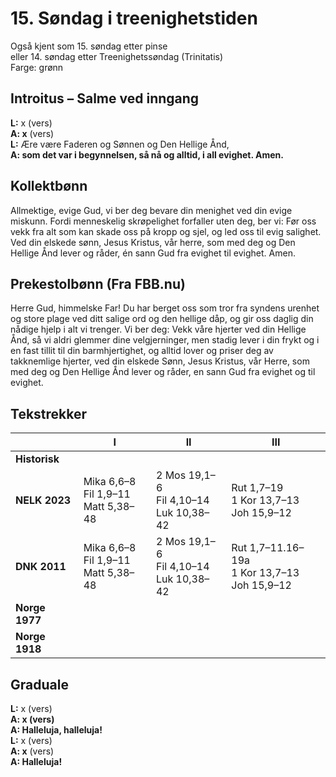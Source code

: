# 15. Søndag i treenighetstiden

Også kjent som 15. søndag etter pinse  
eller 14. søndag etter Treenighetssøndag (Trinitatis)  
Farge: grønn  

## Introitus – Salme ved inngang

**L:** x (vers)  
**A: x** (vers)  
**L:** Ære være Faderen og Sønnen og Den Hellige Ånd,  
**A: som det var i begynnelsen, så nå og alltid, i all evighet. Amen.** 

## Kollektbønn

Allmektige, evige Gud, vi ber deg bevare din menighet ved din evige miskunn. Fordi menneskelig skrøpelighet forfaller uten deg, ber vi: Før oss vekk fra alt som kan skade oss på kropp og sjel, og led oss til evig salighet. Ved din elskede sønn, Jesus Kristus, vår herre, som med deg og Den Hellige Ånd lever og råder, én sann Gud fra evighet til evighet. Amen.

## Prekestolbønn (Fra FBB.nu)

Herre Gud, himmelske Far! Du har berget oss som tror fra syndens urenhet og store plage ved ditt salige ord og den hellige dåp, og gir oss daglig din nådige hjelp i alt vi trenger. Vi ber deg: Vekk våre hjerter ved din Hellige Ånd, så vi aldri glemmer dine velgjerninger, men stadig lever i din frykt og i en fast tillit til din barmhjertighet, og alltid lover og priser deg av takknemlige hjerter, ved din elskede Sønn, Jesus Kristus, vår Herre, som med deg og Den Hellige Ånd lever og råder, en sann Gud fra evighet og til evighet.

## Tekstrekker

| |**I**|**II**|**III**|
|--|--|--|--|
|**Historisk**| | | |
|**NELK 2023**|Mika 6,6–8<br>Fil 1,9–11<br>Matt 5,38–48|2 Mos 19,1–6<br>Fil 4,10–14<br>Luk 10,38–42|Rut 1,7–19 <br> 1 Kor 13,7–13 <br> Joh 15,9–12|
|**DNK 2011**|Mika 6,6–8<br>Fil 1,9–11<br>Matt 5,38–48|2 Mos 19,1–6<br>Fil 4,10–14<br>Luk 10,38–42|Rut 1,7–11.16–19a<br>1 Kor 13,7–13<br>Joh 15,9–12|
|**Norge 1977**| | | |
|**Norge 1918**| | | |

## Graduale

**L:** x (vers)  
**A: x (vers)**  
**A: Halleluja, halleluja!**  
**L:** x (vers)  
**A: x** (vers)  
**A: Halleluja!**  
